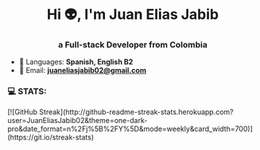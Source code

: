 <h1 align="center">Hi 👽, I'm Juan Elias Jabib  </h1>
<h3 align="center"> a Full-stack Developer from Colombia </h3>

- 💬 Languages: **Spanish, English B2**
- 💌 Email: **juaneliasjabib02@gmail.com**

<h3 align="left">💻 STATS:</h3>
[![GitHub Streak](http://github-readme-streak-stats.herokuapp.com?user=JuanEliasJabib02&theme=one-dark-pro&date_format=n%2Fj%5B%2FY%5D&mode=weekly&card_width=700)](https://git.io/streak-stats)
